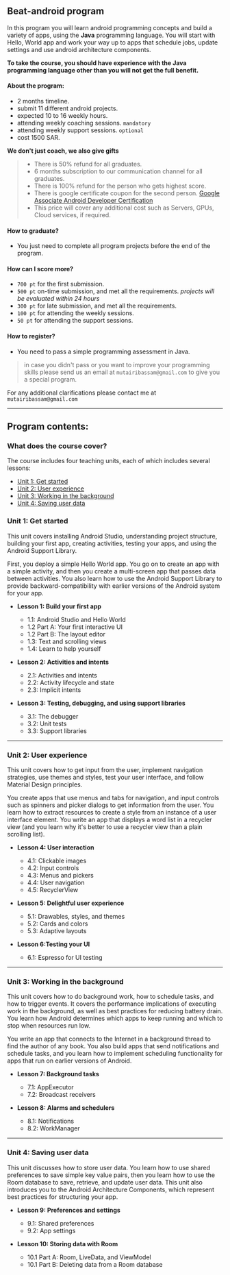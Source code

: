 ## Beat-android program

In this program you will learn android programming concepts and build a variety of apps, using the **Java** programming language. You will start with Hello, World app and work your way up to apps that schedule jobs, update settings and use android architecture components.

**To take the course, you should have experience with the Java programming language other than you will not get the full benefit.**

#### About the program:

- 2 months timeline.
- submit 11 different android projects.
- expected 10 to 16 weekly hours.
- attending weekly coaching sessions. `mandatory`
- attending weekly support sessions. `optional`
- cost 1500 SAR.

**We don't just coach, we also give gifts**

> - There is 50% refund for all graduates.
> - 6 months subscription to our communication channel for all graduates.
> - There is 100% refund for the person who gets highest score.
> - There is google certificate coupon for the second person. [Google Associate Android Developer Certification](https://developers.google.com/certification/associate-android-developer)
> - This price will cover any additional cost such as Servers, GPUs, Cloud services, if required.

#### How to graduate?

- You just need to complete all program projects before the end of the program.

#### How can I score more?

- `700 pt` for the first submission.
- `500 pt` on-time submission, and met all the requirements. _projects will be evaluated within 24 hours_
- `300 pt` for late submission, and met all the requirements.
- `100 pt` for attending the weekly sessions.
- `50 pt` for attending the support sessions.

#### How to register?

- You need to pass a simple programming assessment in Java.

> in case you didn't pass or you want to improve your programming skills please send us an email at `mutairibassam@gmail.com` to give you a special program.

For any additional clarifications please contact me at `mutairibassam@gmail.com`

---

## Program contents:

### What does the course cover?

The course includes four teaching units, each of which includes several lessons:

- [Unit 1: Get started](#get-started)
- [Unit 2: User experience](#user-experience)
- [Unit 3: Working in the background](#working-in-the-background)
- [Unit 4: Saving user data](#saving-user-data)

### Unit 1: Get started

This unit covers installing Android Studio, understanding project structure, building your first app, creating activities, testing your apps, and using the Android Support Library.

First, you deploy a simple Hello World app. You go on to create an app with a simple activity, and then you create a multi-screen app that passes data between activities. You also learn how to use the Android Support Library to provide backward-compatibility with earlier versions of the Android system for your app.

- **Lesson 1: Build your first app**

  - 1.1: Android Studio and Hello World
  - 1.2 Part A: Your first interactive UI
  - 1.2 Part B: The layout editor
  - 1.3: Text and scrolling views
  - 1.4: Learn to help yourself

- **Lesson 2: Activities and intents**

  - 2.1: Activities and intents
  - 2.2: Activity lifecycle and state
  - 2.3: Implicit intents

- **Lesson 3: Testing, debugging, and using support libraries**

  - 3.1: The debugger
  - 3.2: Unit tests
  - 3.3: Support libraries

---

### Unit 2: User experience

This unit covers how to get input from the user, implement navigation strategies, use themes and styles, test your user interface, and follow Material Design principles.

You create apps that use menus and tabs for navigation, and input controls such as spinners and picker dialogs to get information from the user. You learn how to extract resources to create a style from an instance of a user interface element. You write an app that displays a word list in a recycler view (and you learn why it's better to use a recycler view than a plain scrolling list).

- **Lesson 4: User interaction**

  - 4.1: Clickable images
  - 4.2: Input controls
  - 4.3: Menus and pickers
  - 4.4: User navigation
  - 4.5: RecyclerView

- **Lesson 5: Delightful user experience**

  - 5.1: Drawables, styles, and themes
  - 5.2: Cards and colors
  - 5.3: Adaptive layouts

- **Lesson 6:Testing your UI**

  - 6.1: Espresso for UI testing

---

### Unit 3: Working in the background

This unit covers how to do background work, how to schedule tasks, and how to trigger events. It covers the performance implications of executing work in the background, as well as best practices for reducing battery drain. You learn how Android determines which apps to keep running and which to stop when resources run low.

You write an app that connects to the Internet in a background thread to find the author of any book. You also build apps that send notifications and schedule tasks, and you learn how to implement scheduling functionality for apps that run on earlier versions of Android.

- **Lesson 7: Background tasks**

  - 7.1: AppExecutor
  - 7.2: Broadcast receivers

- **Lesson 8: Alarms and schedulers**

  - 8.1: Notifications
  - 8.2: WorkManager

---

### Unit 4: Saving user data

This unit discusses how to store user data. You learn how to use shared preferences to save simple key value pairs, then you learn how to use the Room database to save, retrieve, and update user data. This unit also introduces you to the Android Architecture Components, which represent best practices for structuring your app.

- **Lesson 9: Preferences and settings**

  - 9.1: Shared preferences
  - 9.2: App settings

- **Lesson 10: Storing data with Room**

  - 10.1 Part A: Room, LiveData, and ViewModel
  - 10.1 Part B: Deleting data from a Room database
